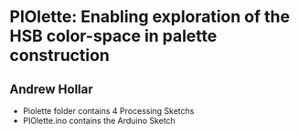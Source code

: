 # PIOlette: Enabling exploration of the HSB color-space in palette construction
## Andrew Hollar

- Piolette folder contains 4 Processing Sketchs
- PIOlette.ino contains the Arduino Sketch
